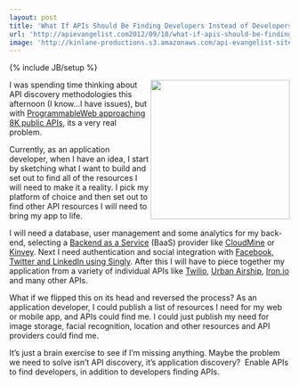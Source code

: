 ```yaml
---
layout: post
title: 'What If APIs Should Be Finding Developers Instead of Developers Discovering APIs'
url: 'http://apievangelist.com2012/09/10/what-if-apis-should-be-finding-developers-instead-of-developers-discovering-apis/'
image: 'http://kinlane-productions.s3.amazonaws.com/api-evangelist-site/blog/API-Upside.png'
---
```

{% include JB/setup %}
<p>
     <img src="https://s3.amazonaws.com/kinlane-productions/api-evangelist/API-Upside.png"  width="250" align="right" />
</p>
<p>
     I was spending time thinking about API discovery methodologies this afternoon (I know...I have issues), but with <a title="ProgrammableWeb approaching 8K public APIs" href="http://www.programmableweb.com/">ProgrammableWeb approaching 8K public APIs</a>, its a very real problem.
</p>
<p>
     Currently, as an application developer, when I have an idea, I start by sketching what I want to build and set out to find all of the resources I will need to make it a reality. I pick my platform of choice and then set out to find other API resources I will need to bring my app to life.
</p>
<p>
     I will need a database, user management and some analytics for my back-end, selecting a <a title="Backend as a Service" href="http://apievangelist.com/2012/08/22/mobile-backend-as-a-service-roundup-and-the-future-of-web-apis/">Backend as a Service</a> (BaaS) provider like <a title="CloudMine" href="https://cloudmine.me/">CloudMine</a> or <a title="Kinvey" href="http://www.kinvey.com/">Kinvey</a>. Next I need authentication and social integration with <a title="Facebook, Twitter and LinkedIn using Singly" href="http://www.singly.com">Facebook, Twitter and LinkedIn using Singly</a>. After this I will have to piece together my application from a variety of individual APIs like <a title="Twilio" href="http://www.twilio.com/">Twilio</a>, <a title="Urban Airship" href="http://urbanairship.com/">Urban Airship</a>, <a title="Iron.io" href="http://Iron.io">Iron.io</a> and many other APIs.
</p>
<p>
     What if we flipped this on its head and reversed the process? As an application developer, I could publish a list of resources I need for my web or mobile app, and APIs could find me. I could just publish my need for image storage, facial recognition, location and other resources and API providers could find me.
</p>
<p>
     It’s just a brain exercise to see if I’m missing anything. Maybe the problem we need to solve isn’t API discovery, it’s application discovery?  Enable APIs to find developers, in addition to developers finding APIs.
</p>
